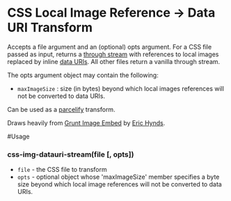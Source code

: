 CSS Local Image Reference -> Data URI Transform
======================

Accepts a file argument and an (optional) opts argument. For a CSS file passed as input, returns a [through stream](https://github.com/dominictarr/through) with references to local images replaced by inline [data URIs](http://css-tricks.com/data-uris/). All other files return a vanilla through stream.

The opts argument object may contain the following:
* `maxImageSize` : size (in bytes) beyond which local images references will not be converted to data URIs.

Can be used as a [parcelify](https://github.com/rotundasoftware/parcelify) transform.

Draws heavily from [Grunt Image Embed](https://github.com/ehynds/grunt-image-embed/blob/master/README.md) by [Eric Hynds](https://github.com/ehynds).

#Usage
### css-img-datauri-stream(file [, opts])
* `file` - the CSS file to transform
* `opts` - optional object whose 'maxImageSize' member specifies a byte size beyond which local image references will not be converted to data URIs.

